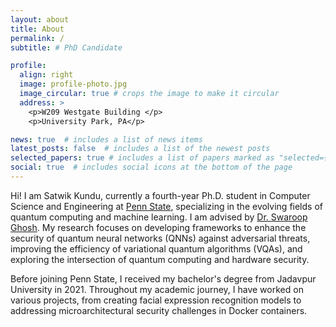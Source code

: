 ```yaml
---
layout: about
title: About
permalink: /
subtitle: # PhD Candidate

profile:
  align: right
  image: profile-photo.jpg
  image_circular: true # crops the image to make it circular
  address: >
    <p>W209 Westgate Building </p>
    <p>University Park, PA</p>

news: true  # includes a list of news items
latest_posts: false  # includes a list of the newest posts
selected_papers: true # includes a list of papers marked as "selected={true}"
social: true  # includes social icons at the bottom of the page
---
```


Hi! I am Satwik Kundu, currently a fourth-year Ph.D. student in Computer Science and Engineering at [Penn State](https://www.psu.edu/), specializing in the evolving fields of quantum computing and machine learning. 
I am advised by [Dr. Swaroop Ghosh](https://www.eecs.psu.edu/departments/directory-detail-g.aspx?q=szg212). 
My research focuses on developing frameworks to enhance the security of quantum neural networks (QNNs) 
against adversarial threats, improving the efficiency of variational quantum algorithms (VQAs), 
and exploring the intersection of quantum computing and hardware security.

Before joining Penn State, I received my bachelor's degree from Jadavpur University in 2021. 
Throughout my academic journey, I have worked on various projects, 
from creating facial expression recognition models to addressing microarchitectural security challenges in Docker containers.